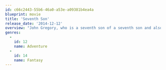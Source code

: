 ```yaml
---
id: c66c2443-55b6-46a0-a53e-a09381b4ea4a
blueprint: movie
title: 'Seventh Son'
release_date: '2014-12-12'
overview: "John Gregory, who is a seventh son of a seventh son and also the local spook, has protected the country from witches, boggarts, ghouls and all manner of things that go bump in the night. However John is not young anymore, and has been seeking an apprentice to carry on his trade. Most have failed to survive. The last hope is a young farmer's son named Thomas Ward. Will he survive the training to become the spook that so many others couldn't?"
genres:
  -
    id: 12
    name: Adventure
  -
    id: 14
    name: Fantasy
---
```

